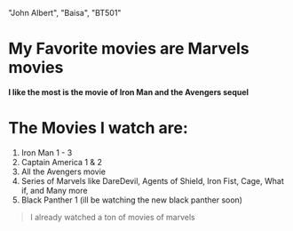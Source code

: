 
  "John Albert",
  "Baisa",
  "BT501"
# My Favorite movies are Marvels movies
 **I like the most is the movie of Iron Man and the Avengers sequel**
 # The Movies I watch are:
 1. Iron Man 1 - 3
 2. Captain America  1 & 2
 3. All the Avengers movie
 4. Series of Marvels like DareDevil, Agents of Shield, Iron Fist, Cage, What if, and Many more
 5. Black Panther 1 (ill be watching the new black panther soon)
 > I already watched a ton of movies of marvels 

 
